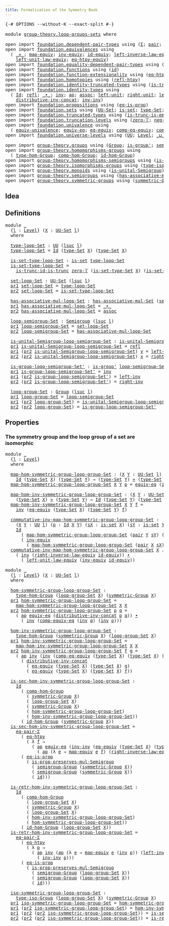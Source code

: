 ```yaml
---
title: Formalisation of the Symmetry Book
---
```


<pre class="Agda"><a id="60" class="Symbol">{-#</a> <a id="64" class="Keyword">OPTIONS</a> <a id="72" class="Pragma">--without-K</a> <a id="84" class="Pragma">--exact-split</a> <a id="98" class="Symbol">#-}</a>

<a id="103" class="Keyword">module</a> <a id="110" href="group-theory.loop-groups-sets.html" class="Module">group-theory.loop-groups-sets</a> <a id="140" class="Keyword">where</a>

<a id="147" class="Keyword">open</a> <a id="152" class="Keyword">import</a> <a id="159" href="foundation.dependent-pair-types.html" class="Module">foundation.dependent-pair-types</a> <a id="191" class="Keyword">using</a> <a id="197" class="Symbol">(</a><a id="198" href="foundation-core.dependent-pair-types.html#515" class="Record">Σ</a><a id="199" class="Symbol">;</a> <a id="201" href="foundation-core.dependent-pair-types.html#588" class="InductiveConstructor">pair</a><a id="205" class="Symbol">;</a> <a id="207" href="foundation-core.dependent-pair-types.html#605" class="Field">pr1</a><a id="210" class="Symbol">;</a> <a id="212" href="foundation-core.dependent-pair-types.html#617" class="Field">pr2</a><a id="215" class="Symbol">)</a>
<a id="217" class="Keyword">open</a> <a id="222" class="Keyword">import</a> <a id="229" href="foundation.equivalences.html" class="Module">foundation.equivalences</a> <a id="253" class="Keyword">using</a>
  <a id="261" class="Symbol">(</a> <a id="263" href="foundation-core.equivalences.html#1621" class="Function Operator">_≃_</a><a id="266" class="Symbol">;</a> <a id="268" href="foundation-core.equivalences.html#1821" class="Function">map-equiv</a><a id="277" class="Symbol">;</a> <a id="279" href="foundation-core.equivalences.html#5721" class="Function">inv-equiv</a><a id="288" class="Symbol">;</a> <a id="290" href="foundation-core.equivalences.html#2494" class="Function">id-equiv</a><a id="298" class="Symbol">;</a> <a id="300" href="foundation.equivalences.html#15246" class="Function">left-inverse-law-equiv</a><a id="322" class="Symbol">;</a> <a id="324" href="foundation.equivalences.html#15419" class="Function">right-inverse-law-equiv</a><a id="347" class="Symbol">;</a>
    <a id="353" href="foundation.equivalences.html#15020" class="Function">left-unit-law-equiv</a><a id="372" class="Symbol">;</a> <a id="374" href="foundation.equivalences.html#13465" class="Function">eq-htpy-equiv</a><a id="387" class="Symbol">)</a>
<a id="389" class="Keyword">open</a> <a id="394" class="Keyword">import</a> <a id="401" href="foundation.equality-dependent-pair-types.html" class="Module">foundation.equality-dependent-pair-types</a> <a id="442" class="Keyword">using</a> <a id="448" class="Symbol">(</a><a id="449" href="foundation.equality-dependent-pair-types.html#1372" class="Function">eq-pair-Σ</a><a id="458" class="Symbol">)</a>
<a id="460" class="Keyword">open</a> <a id="465" class="Keyword">import</a> <a id="472" href="foundation.functions.html" class="Module">foundation.functions</a> <a id="493" class="Keyword">using</a> <a id="499" class="Symbol">(</a><a id="500" href="foundation-core.functions.html#322" class="Function">id</a><a id="502" class="Symbol">)</a>
<a id="504" class="Keyword">open</a> <a id="509" class="Keyword">import</a> <a id="516" href="foundation.function-extensionality.html" class="Module">foundation.function-extensionality</a> <a id="551" class="Keyword">using</a> <a id="557" class="Symbol">(</a><a id="558" href="foundation-core.function-extensionality.html#1463" class="Function">eq-htpy</a><a id="565" class="Symbol">)</a>
<a id="567" class="Keyword">open</a> <a id="572" class="Keyword">import</a> <a id="579" href="foundation.homotopies.html" class="Module">foundation.homotopies</a> <a id="601" class="Keyword">using</a> <a id="607" class="Symbol">(</a><a id="608" href="foundation-core.homotopies.html#741" class="Function">refl-htpy</a><a id="617" class="Symbol">)</a>
<a id="619" class="Keyword">open</a> <a id="624" class="Keyword">import</a> <a id="631" href="foundation.identity-truncated-types.html" class="Module">foundation.identity-truncated-types</a> <a id="667" class="Keyword">using</a> <a id="673" class="Symbol">(</a><a id="674" href="foundation.identity-truncated-types.html#643" class="Function">is-trunc-id-is-trunc</a><a id="694" class="Symbol">)</a>
<a id="696" class="Keyword">open</a> <a id="701" class="Keyword">import</a> <a id="708" href="foundation.identity-types.html" class="Module">foundation.identity-types</a> <a id="734" class="Keyword">using</a>
  <a id="742" class="Symbol">(</a> <a id="744" href="foundation-core.identity-types.html#1767" class="Datatype">Id</a><a id="746" class="Symbol">;</a> <a id="748" href="foundation-core.identity-types.html#1820" class="InductiveConstructor">refl</a><a id="752" class="Symbol">;</a> <a id="754" href="foundation-core.identity-types.html#2425" class="Function Operator">_∙_</a><a id="757" class="Symbol">;</a> <a id="759" href="foundation-core.identity-types.html#2729" class="Function">inv</a><a id="762" class="Symbol">;</a> <a id="764" href="foundation-core.identity-types.html#4003" class="Function">ap</a><a id="766" class="Symbol">;</a> <a id="768" href="foundation-core.identity-types.html#2874" class="Function">assoc</a><a id="773" class="Symbol">;</a> <a id="775" href="foundation-core.identity-types.html#2999" class="Function">left-unit</a><a id="784" class="Symbol">;</a> <a id="786" href="foundation-core.identity-types.html#3074" class="Function">right-unit</a><a id="796" class="Symbol">;</a> <a id="798" href="foundation-core.identity-types.html#3162" class="Function">left-inv</a><a id="806" class="Symbol">;</a> <a id="808" href="foundation-core.identity-types.html#3246" class="Function">right-inv</a><a id="817" class="Symbol">;</a>
    <a id="823" href="foundation-core.identity-types.html#3409" class="Function">distributive-inv-concat</a><a id="846" class="Symbol">;</a> <a id="848" href="foundation-core.identity-types.html#3332" class="Function">inv-inv</a><a id="855" class="Symbol">)</a>
<a id="857" class="Keyword">open</a> <a id="862" class="Keyword">import</a> <a id="869" href="foundation.propositions.html" class="Module">foundation.propositions</a> <a id="893" class="Keyword">using</a> <a id="899" class="Symbol">(</a><a id="900" href="foundation-core.propositions.html#2719" class="Function">eq-is-prop</a><a id="910" class="Symbol">)</a>
<a id="912" class="Keyword">open</a> <a id="917" class="Keyword">import</a> <a id="924" href="foundation.sets.html" class="Module">foundation.sets</a> <a id="940" class="Keyword">using</a> <a id="946" class="Symbol">(</a><a id="947" href="foundation-core.sets.html#1190" class="Function">UU-Set</a><a id="953" class="Symbol">;</a> <a id="955" href="foundation-core.sets.html#1113" class="Function">is-set</a><a id="961" class="Symbol">;</a> <a id="963" href="foundation-core.sets.html#1304" class="Function">type-Set</a><a id="971" class="Symbol">;</a> <a id="973" href="foundation-core.sets.html#1355" class="Function">is-set-type-Set</a><a id="988" class="Symbol">)</a>
<a id="990" class="Keyword">open</a> <a id="995" class="Keyword">import</a> <a id="1002" href="foundation.truncated-types.html" class="Module">foundation.truncated-types</a> <a id="1029" class="Keyword">using</a> <a id="1035" class="Symbol">(</a><a id="1036" href="foundation-core.truncated-types.html#5217" class="Function">is-trunc-is-emb</a><a id="1051" class="Symbol">)</a>
<a id="1053" class="Keyword">open</a> <a id="1058" class="Keyword">import</a> <a id="1065" href="foundation.truncation-levels.html" class="Module">foundation.truncation-levels</a> <a id="1094" class="Keyword">using</a> <a id="1100" class="Symbol">(</a><a id="1101" href="foundation-core.truncation-levels.html#492" class="Function">zero-𝕋</a><a id="1107" class="Symbol">;</a> <a id="1109" href="foundation-core.truncation-levels.html#448" class="Function">neg-one-𝕋</a><a id="1118" class="Symbol">)</a>
<a id="1120" class="Keyword">open</a> <a id="1125" class="Keyword">import</a> <a id="1132" href="foundation.univalence.html" class="Module">foundation.univalence</a> <a id="1154" class="Keyword">using</a>
  <a id="1162" class="Symbol">(</a> <a id="1164" href="foundation.univalence.html#1385" class="Function">equiv-univalence</a><a id="1180" class="Symbol">;</a> <a id="1182" href="foundation-core.univalence.html#846" class="Function">equiv-eq</a><a id="1190" class="Symbol">;</a> <a id="1192" href="foundation.univalence.html#1280" class="Function">eq-equiv</a><a id="1200" class="Symbol">;</a> <a id="1202" href="foundation.univalence.html#3437" class="Function">comp-eq-equiv</a><a id="1215" class="Symbol">;</a> <a id="1217" href="foundation.univalence.html#3259" class="Function">comp-equiv-eq</a><a id="1230" class="Symbol">)</a>
<a id="1232" class="Keyword">open</a> <a id="1237" class="Keyword">import</a> <a id="1244" href="foundation.universe-levels.html" class="Module">foundation.universe-levels</a> <a id="1271" class="Keyword">using</a> <a id="1277" class="Symbol">(</a><a id="1278" href="foundation-core.universe-levels.html#235" class="Primitive">UU</a><a id="1280" class="Symbol">;</a> <a id="1282" href="Agda.Primitive.html#597" class="Postulate">Level</a><a id="1287" class="Symbol">;</a> <a id="1289" href="Agda.Primitive.html#810" class="Primitive Operator">_⊔_</a><a id="1292" class="Symbol">;</a> <a id="1294" href="Agda.Primitive.html#780" class="Primitive">lsuc</a><a id="1298" class="Symbol">)</a>

<a id="1301" class="Keyword">open</a> <a id="1306" class="Keyword">import</a> <a id="1313" href="group-theory.groups.html" class="Module">group-theory.groups</a> <a id="1333" class="Keyword">using</a> <a id="1339" class="Symbol">(</a><a id="1340" href="group-theory.groups.html#2468" class="Function">Group</a><a id="1345" class="Symbol">;</a> <a id="1347" href="group-theory.groups.html#1958" class="Function">is-group&#39;</a><a id="1356" class="Symbol">;</a> <a id="1358" href="group-theory.groups.html#2590" class="Function">semigroup-Group</a><a id="1373" class="Symbol">)</a>
<a id="1375" class="Keyword">open</a> <a id="1380" class="Keyword">import</a> <a id="1387" href="group-theory.homomorphisms-groups.html" class="Module">group-theory.homomorphisms-groups</a> <a id="1421" class="Keyword">using</a>
  <a id="1429" class="Symbol">(</a> <a id="1431" href="group-theory.homomorphisms-groups.html#1617" class="Function">type-hom-Group</a><a id="1445" class="Symbol">;</a> <a id="1447" href="group-theory.homomorphisms-groups.html#2243" class="Function">comp-hom-Group</a><a id="1461" class="Symbol">;</a> <a id="1463" href="group-theory.homomorphisms-groups.html#2074" class="Function">id-hom-Group</a><a id="1475" class="Symbol">)</a>
<a id="1477" class="Keyword">open</a> <a id="1482" class="Keyword">import</a> <a id="1489" href="group-theory.homomorphisms-semigroups.html" class="Module">group-theory.homomorphisms-semigroups</a> <a id="1527" class="Keyword">using</a> <a id="1533" class="Symbol">(</a><a id="1534" href="group-theory.homomorphisms-semigroups.html#2098" class="Function">is-prop-preserves-mul-Semigroup</a><a id="1565" class="Symbol">)</a>
<a id="1567" class="Keyword">open</a> <a id="1572" class="Keyword">import</a> <a id="1579" href="group-theory.isomorphisms-groups.html" class="Module">group-theory.isomorphisms-groups</a> <a id="1612" class="Keyword">using</a> <a id="1618" class="Symbol">(</a><a id="1619" href="group-theory.isomorphisms-groups.html#1701" class="Function">type-iso-Group</a><a id="1633" class="Symbol">)</a>
<a id="1635" class="Keyword">open</a> <a id="1640" class="Keyword">import</a> <a id="1647" href="group-theory.monoids.html" class="Module">group-theory.monoids</a> <a id="1668" class="Keyword">using</a> <a id="1674" class="Symbol">(</a><a id="1675" href="group-theory.monoids.html#897" class="Function">is-unital-Semigroup</a><a id="1694" class="Symbol">)</a>
<a id="1696" class="Keyword">open</a> <a id="1701" class="Keyword">import</a> <a id="1708" href="group-theory.semigroups.html" class="Module">group-theory.semigroups</a> <a id="1732" class="Keyword">using</a> <a id="1738" class="Symbol">(</a><a id="1739" href="group-theory.semigroups.html#611" class="Function">has-associative-mul-Set</a><a id="1762" class="Symbol">;</a> <a id="1764" href="group-theory.semigroups.html#737" class="Function">Semigroup</a><a id="1773" class="Symbol">)</a>
<a id="1775" class="Keyword">open</a> <a id="1780" class="Keyword">import</a> <a id="1787" href="group-theory.symmetric-groups.html" class="Module">group-theory.symmetric-groups</a> <a id="1817" class="Keyword">using</a> <a id="1823" class="Symbol">(</a><a id="1824" href="group-theory.symmetric-groups.html#3597" class="Function">symmetric-Group</a><a id="1839" class="Symbol">)</a>
</pre>
## Idea

## Definitions
<pre class="Agda"><a id="1878" class="Keyword">module</a> <a id="1885" href="group-theory.loop-groups-sets.html#1885" class="Module">_</a>
  <a id="1889" class="Symbol">{</a><a id="1890" href="group-theory.loop-groups-sets.html#1890" class="Bound">l</a> <a id="1892" class="Symbol">:</a> <a id="1894" href="Agda.Primitive.html#597" class="Postulate">Level</a><a id="1899" class="Symbol">}</a> <a id="1901" class="Symbol">(</a><a id="1902" href="group-theory.loop-groups-sets.html#1902" class="Bound">X</a> <a id="1904" class="Symbol">:</a> <a id="1906" href="foundation-core.sets.html#1190" class="Function">UU-Set</a> <a id="1913" href="group-theory.loop-groups-sets.html#1890" class="Bound">l</a><a id="1914" class="Symbol">)</a>
  <a id="1918" class="Keyword">where</a>

  <a id="1927" href="group-theory.loop-groups-sets.html#1927" class="Function">type-loop-Set</a> <a id="1941" class="Symbol">:</a> <a id="1943" href="foundation-core.universe-levels.html#235" class="Primitive">UU</a> <a id="1946" class="Symbol">(</a><a id="1947" href="Agda.Primitive.html#780" class="Primitive">lsuc</a> <a id="1952" href="group-theory.loop-groups-sets.html#1890" class="Bound">l</a><a id="1953" class="Symbol">)</a>
  <a id="1957" href="group-theory.loop-groups-sets.html#1927" class="Function">type-loop-Set</a> <a id="1971" class="Symbol">=</a> <a id="1973" href="foundation-core.identity-types.html#1767" class="Datatype">Id</a> <a id="1976" class="Symbol">(</a><a id="1977" href="foundation-core.sets.html#1304" class="Function">type-Set</a> <a id="1986" href="group-theory.loop-groups-sets.html#1902" class="Bound">X</a><a id="1987" class="Symbol">)</a> <a id="1989" class="Symbol">(</a><a id="1990" href="foundation-core.sets.html#1304" class="Function">type-Set</a> <a id="1999" href="group-theory.loop-groups-sets.html#1902" class="Bound">X</a><a id="2000" class="Symbol">)</a>

  <a id="2005" href="group-theory.loop-groups-sets.html#2005" class="Function">is-set-type-loop-Set</a> <a id="2026" class="Symbol">:</a> <a id="2028" href="foundation-core.sets.html#1113" class="Function">is-set</a> <a id="2035" href="group-theory.loop-groups-sets.html#1927" class="Function">type-loop-Set</a>
  <a id="2051" href="group-theory.loop-groups-sets.html#2005" class="Function">is-set-type-loop-Set</a> <a id="2072" class="Symbol">=</a>
    <a id="2078" href="foundation.identity-truncated-types.html#643" class="Function">is-trunc-id-is-trunc</a> <a id="2099" href="foundation-core.truncation-levels.html#492" class="Function">zero-𝕋</a> <a id="2106" class="Symbol">(</a><a id="2107" href="foundation-core.sets.html#1355" class="Function">is-set-type-Set</a> <a id="2123" href="group-theory.loop-groups-sets.html#1902" class="Bound">X</a><a id="2124" class="Symbol">)</a> <a id="2126" class="Symbol">(</a><a id="2127" href="foundation-core.sets.html#1355" class="Function">is-set-type-Set</a> <a id="2143" href="group-theory.loop-groups-sets.html#1902" class="Bound">X</a><a id="2144" class="Symbol">)</a>

  <a id="2149" href="group-theory.loop-groups-sets.html#2149" class="Function">set-loop-Set</a> <a id="2162" class="Symbol">:</a> <a id="2164" href="foundation-core.sets.html#1190" class="Function">UU-Set</a> <a id="2171" class="Symbol">(</a><a id="2172" href="Agda.Primitive.html#780" class="Primitive">lsuc</a> <a id="2177" href="group-theory.loop-groups-sets.html#1890" class="Bound">l</a><a id="2178" class="Symbol">)</a>
  <a id="2182" href="foundation-core.dependent-pair-types.html#605" class="Field">pr1</a> <a id="2186" href="group-theory.loop-groups-sets.html#2149" class="Function">set-loop-Set</a> <a id="2199" class="Symbol">=</a> <a id="2201" href="group-theory.loop-groups-sets.html#1927" class="Function">type-loop-Set</a>
  <a id="2217" href="foundation-core.dependent-pair-types.html#617" class="Field">pr2</a> <a id="2221" href="group-theory.loop-groups-sets.html#2149" class="Function">set-loop-Set</a> <a id="2234" class="Symbol">=</a> <a id="2236" href="group-theory.loop-groups-sets.html#2005" class="Function">is-set-type-loop-Set</a>

  <a id="2260" href="group-theory.loop-groups-sets.html#2260" class="Function">has-associative-mul-loop-Set</a> <a id="2289" class="Symbol">:</a> <a id="2291" href="group-theory.semigroups.html#611" class="Function">has-associative-mul-Set</a> <a id="2315" class="Symbol">(</a><a id="2316" href="group-theory.loop-groups-sets.html#2149" class="Function">set-loop-Set</a><a id="2328" class="Symbol">)</a>
  <a id="2332" href="foundation-core.dependent-pair-types.html#605" class="Field">pr1</a> <a id="2336" href="group-theory.loop-groups-sets.html#2260" class="Function">has-associative-mul-loop-Set</a> <a id="2365" class="Symbol">=</a> <a id="2367" href="foundation-core.identity-types.html#2425" class="Function Operator">_∙_</a>
  <a id="2373" href="foundation-core.dependent-pair-types.html#617" class="Field">pr2</a> <a id="2377" href="group-theory.loop-groups-sets.html#2260" class="Function">has-associative-mul-loop-Set</a> <a id="2406" class="Symbol">=</a> <a id="2408" href="foundation-core.identity-types.html#2874" class="Function">assoc</a>

  <a id="2417" href="group-theory.loop-groups-sets.html#2417" class="Function">loop-semigroup-Set</a> <a id="2436" class="Symbol">:</a> <a id="2438" href="group-theory.semigroups.html#737" class="Function">Semigroup</a> <a id="2448" class="Symbol">(</a><a id="2449" href="Agda.Primitive.html#780" class="Primitive">lsuc</a> <a id="2454" href="group-theory.loop-groups-sets.html#1890" class="Bound">l</a><a id="2455" class="Symbol">)</a>
  <a id="2459" href="foundation-core.dependent-pair-types.html#605" class="Field">pr1</a> <a id="2463" href="group-theory.loop-groups-sets.html#2417" class="Function">loop-semigroup-Set</a> <a id="2482" class="Symbol">=</a> <a id="2484" href="group-theory.loop-groups-sets.html#2149" class="Function">set-loop-Set</a>
  <a id="2499" href="foundation-core.dependent-pair-types.html#617" class="Field">pr2</a> <a id="2503" href="group-theory.loop-groups-sets.html#2417" class="Function">loop-semigroup-Set</a> <a id="2522" class="Symbol">=</a> <a id="2524" href="group-theory.loop-groups-sets.html#2260" class="Function">has-associative-mul-loop-Set</a>

  <a id="2556" href="group-theory.loop-groups-sets.html#2556" class="Function">is-unital-Semigroup-loop-semigroup-Set</a> <a id="2595" class="Symbol">:</a> <a id="2597" href="group-theory.monoids.html#897" class="Function">is-unital-Semigroup</a> <a id="2617" href="group-theory.loop-groups-sets.html#2417" class="Function">loop-semigroup-Set</a>
  <a id="2638" href="foundation-core.dependent-pair-types.html#605" class="Field">pr1</a> <a id="2642" href="group-theory.loop-groups-sets.html#2556" class="Function">is-unital-Semigroup-loop-semigroup-Set</a> <a id="2681" class="Symbol">=</a> <a id="2683" href="foundation-core.identity-types.html#1820" class="InductiveConstructor">refl</a>
  <a id="2690" href="foundation-core.dependent-pair-types.html#605" class="Field">pr1</a> <a id="2694" class="Symbol">(</a><a id="2695" href="foundation-core.dependent-pair-types.html#617" class="Field">pr2</a> <a id="2699" href="group-theory.loop-groups-sets.html#2556" class="Function">is-unital-Semigroup-loop-semigroup-Set</a><a id="2737" class="Symbol">)</a> <a id="2739" href="group-theory.loop-groups-sets.html#2739" class="Bound">y</a> <a id="2741" class="Symbol">=</a> <a id="2743" href="foundation-core.identity-types.html#2999" class="Function">left-unit</a>
  <a id="2755" href="foundation-core.dependent-pair-types.html#617" class="Field">pr2</a> <a id="2759" class="Symbol">(</a><a id="2760" href="foundation-core.dependent-pair-types.html#617" class="Field">pr2</a> <a id="2764" href="group-theory.loop-groups-sets.html#2556" class="Function">is-unital-Semigroup-loop-semigroup-Set</a><a id="2802" class="Symbol">)</a> <a id="2804" href="group-theory.loop-groups-sets.html#2804" class="Bound">x</a> <a id="2806" class="Symbol">=</a> <a id="2808" href="foundation-core.identity-types.html#3074" class="Function">right-unit</a>

  <a id="2822" href="group-theory.loop-groups-sets.html#2822" class="Function">is-group-loop-semigroup-Set&#39;</a> <a id="2851" class="Symbol">:</a> <a id="2853" href="group-theory.groups.html#1958" class="Function">is-group&#39;</a> <a id="2863" href="group-theory.loop-groups-sets.html#2417" class="Function">loop-semigroup-Set</a> <a id="2882" href="group-theory.loop-groups-sets.html#2556" class="Function">is-unital-Semigroup-loop-semigroup-Set</a>
  <a id="2923" href="foundation-core.dependent-pair-types.html#605" class="Field">pr1</a> <a id="2927" href="group-theory.loop-groups-sets.html#2822" class="Function">is-group-loop-semigroup-Set&#39;</a> <a id="2956" class="Symbol">=</a> <a id="2958" href="foundation-core.identity-types.html#2729" class="Function">inv</a>
  <a id="2964" href="foundation-core.dependent-pair-types.html#605" class="Field">pr1</a> <a id="2968" class="Symbol">(</a><a id="2969" href="foundation-core.dependent-pair-types.html#617" class="Field">pr2</a> <a id="2973" href="group-theory.loop-groups-sets.html#2822" class="Function">is-group-loop-semigroup-Set&#39;</a><a id="3001" class="Symbol">)</a> <a id="3003" class="Symbol">=</a> <a id="3005" href="foundation-core.identity-types.html#3162" class="Function">left-inv</a>
  <a id="3016" href="foundation-core.dependent-pair-types.html#617" class="Field">pr2</a> <a id="3020" class="Symbol">(</a><a id="3021" href="foundation-core.dependent-pair-types.html#617" class="Field">pr2</a> <a id="3025" href="group-theory.loop-groups-sets.html#2822" class="Function">is-group-loop-semigroup-Set&#39;</a><a id="3053" class="Symbol">)</a> <a id="3055" class="Symbol">=</a> <a id="3057" href="foundation-core.identity-types.html#3246" class="Function">right-inv</a>

  <a id="3070" href="group-theory.loop-groups-sets.html#3070" class="Function">loop-group-Set</a> <a id="3085" class="Symbol">:</a> <a id="3087" href="group-theory.groups.html#2468" class="Function">Group</a> <a id="3093" class="Symbol">(</a><a id="3094" href="Agda.Primitive.html#780" class="Primitive">lsuc</a> <a id="3099" href="group-theory.loop-groups-sets.html#1890" class="Bound">l</a><a id="3100" class="Symbol">)</a>
  <a id="3104" href="foundation-core.dependent-pair-types.html#605" class="Field">pr1</a> <a id="3108" href="group-theory.loop-groups-sets.html#3070" class="Function">loop-group-Set</a> <a id="3123" class="Symbol">=</a> <a id="3125" href="group-theory.loop-groups-sets.html#2417" class="Function">loop-semigroup-Set</a>
  <a id="3146" href="foundation-core.dependent-pair-types.html#605" class="Field">pr1</a> <a id="3150" class="Symbol">(</a><a id="3151" href="foundation-core.dependent-pair-types.html#617" class="Field">pr2</a> <a id="3155" href="group-theory.loop-groups-sets.html#3070" class="Function">loop-group-Set</a><a id="3169" class="Symbol">)</a> <a id="3171" class="Symbol">=</a> <a id="3173" href="group-theory.loop-groups-sets.html#2556" class="Function">is-unital-Semigroup-loop-semigroup-Set</a>
  <a id="3214" href="foundation-core.dependent-pair-types.html#617" class="Field">pr2</a> <a id="3218" class="Symbol">(</a><a id="3219" href="foundation-core.dependent-pair-types.html#617" class="Field">pr2</a> <a id="3223" href="group-theory.loop-groups-sets.html#3070" class="Function">loop-group-Set</a><a id="3237" class="Symbol">)</a> <a id="3239" class="Symbol">=</a> <a id="3241" href="group-theory.loop-groups-sets.html#2822" class="Function">is-group-loop-semigroup-Set&#39;</a>
</pre>
## Properties

### The symmetry group and the loop group of a set are isomorphic

<pre class="Agda"><a id="3365" class="Keyword">module</a> <a id="3372" href="group-theory.loop-groups-sets.html#3372" class="Module">_</a>
  <a id="3376" class="Symbol">{</a><a id="3377" href="group-theory.loop-groups-sets.html#3377" class="Bound">l</a> <a id="3379" class="Symbol">:</a> <a id="3381" href="Agda.Primitive.html#597" class="Postulate">Level</a><a id="3386" class="Symbol">}</a>
  <a id="3390" class="Keyword">where</a>

  <a id="3399" href="group-theory.loop-groups-sets.html#3399" class="Function">map-hom-symmetric-group-loop-group-Set</a> <a id="3438" class="Symbol">:</a> <a id="3440" class="Symbol">(</a><a id="3441" href="group-theory.loop-groups-sets.html#3441" class="Bound">X</a> <a id="3443" href="group-theory.loop-groups-sets.html#3443" class="Bound">Y</a> <a id="3445" class="Symbol">:</a> <a id="3447" href="foundation-core.sets.html#1190" class="Function">UU-Set</a> <a id="3454" href="group-theory.loop-groups-sets.html#3377" class="Bound">l</a><a id="3455" class="Symbol">)</a> <a id="3457" class="Symbol">→</a>
    <a id="3463" href="foundation-core.identity-types.html#1767" class="Datatype">Id</a> <a id="3466" class="Symbol">(</a><a id="3467" href="foundation-core.sets.html#1304" class="Function">type-Set</a> <a id="3476" href="group-theory.loop-groups-sets.html#3441" class="Bound">X</a><a id="3477" class="Symbol">)</a> <a id="3479" class="Symbol">(</a><a id="3480" href="foundation-core.sets.html#1304" class="Function">type-Set</a> <a id="3489" href="group-theory.loop-groups-sets.html#3443" class="Bound">Y</a><a id="3490" class="Symbol">)</a> <a id="3492" class="Symbol">→</a> <a id="3494" class="Symbol">(</a><a id="3495" href="foundation-core.sets.html#1304" class="Function">type-Set</a> <a id="3504" href="group-theory.loop-groups-sets.html#3443" class="Bound">Y</a><a id="3505" class="Symbol">)</a> <a id="3507" href="foundation-core.equivalences.html#1621" class="Function Operator">≃</a> <a id="3509" class="Symbol">(</a><a id="3510" href="foundation-core.sets.html#1304" class="Function">type-Set</a> <a id="3519" href="group-theory.loop-groups-sets.html#3441" class="Bound">X</a><a id="3520" class="Symbol">)</a>
  <a id="3524" href="group-theory.loop-groups-sets.html#3399" class="Function">map-hom-symmetric-group-loop-group-Set</a> <a id="3563" href="group-theory.loop-groups-sets.html#3563" class="Bound">X</a> <a id="3565" href="group-theory.loop-groups-sets.html#3565" class="Bound">Y</a> <a id="3567" href="group-theory.loop-groups-sets.html#3567" class="Bound">p</a> <a id="3569" class="Symbol">=</a> <a id="3571" href="foundation-core.univalence.html#846" class="Function">equiv-eq</a> <a id="3580" class="Symbol">(</a><a id="3581" href="foundation-core.identity-types.html#2729" class="Function">inv</a> <a id="3585" href="group-theory.loop-groups-sets.html#3567" class="Bound">p</a><a id="3586" class="Symbol">)</a>

  <a id="3591" href="group-theory.loop-groups-sets.html#3591" class="Function">map-hom-inv-symmetric-group-loop-group-Set</a> <a id="3634" class="Symbol">:</a> <a id="3636" class="Symbol">(</a><a id="3637" href="group-theory.loop-groups-sets.html#3637" class="Bound">X</a> <a id="3639" href="group-theory.loop-groups-sets.html#3639" class="Bound">Y</a> <a id="3641" class="Symbol">:</a> <a id="3643" href="foundation-core.sets.html#1190" class="Function">UU-Set</a> <a id="3650" href="group-theory.loop-groups-sets.html#3377" class="Bound">l</a><a id="3651" class="Symbol">)</a> <a id="3653" class="Symbol">→</a>
    <a id="3659" class="Symbol">(</a><a id="3660" href="foundation-core.sets.html#1304" class="Function">type-Set</a> <a id="3669" href="group-theory.loop-groups-sets.html#3637" class="Bound">X</a><a id="3670" class="Symbol">)</a> <a id="3672" href="foundation-core.equivalences.html#1621" class="Function Operator">≃</a> <a id="3674" class="Symbol">(</a><a id="3675" href="foundation-core.sets.html#1304" class="Function">type-Set</a> <a id="3684" href="group-theory.loop-groups-sets.html#3639" class="Bound">Y</a><a id="3685" class="Symbol">)</a> <a id="3687" class="Symbol">→</a> <a id="3689" href="foundation-core.identity-types.html#1767" class="Datatype">Id</a> <a id="3692" class="Symbol">(</a><a id="3693" href="foundation-core.sets.html#1304" class="Function">type-Set</a> <a id="3702" href="group-theory.loop-groups-sets.html#3639" class="Bound">Y</a><a id="3703" class="Symbol">)</a> <a id="3705" class="Symbol">(</a><a id="3706" href="foundation-core.sets.html#1304" class="Function">type-Set</a> <a id="3715" href="group-theory.loop-groups-sets.html#3637" class="Bound">X</a><a id="3716" class="Symbol">)</a>
  <a id="3720" href="group-theory.loop-groups-sets.html#3591" class="Function">map-hom-inv-symmetric-group-loop-group-Set</a> <a id="3763" href="group-theory.loop-groups-sets.html#3763" class="Bound">X</a> <a id="3765" href="group-theory.loop-groups-sets.html#3765" class="Bound">Y</a> <a id="3767" href="group-theory.loop-groups-sets.html#3767" class="Bound">f</a> <a id="3769" class="Symbol">=</a>
    <a id="3775" href="foundation-core.identity-types.html#2729" class="Function">inv</a> <a id="3779" class="Symbol">(</a><a id="3780" href="foundation.univalence.html#1280" class="Function">eq-equiv</a> <a id="3789" class="Symbol">(</a><a id="3790" href="foundation-core.sets.html#1304" class="Function">type-Set</a> <a id="3799" href="group-theory.loop-groups-sets.html#3763" class="Bound">X</a><a id="3800" class="Symbol">)</a> <a id="3802" class="Symbol">(</a><a id="3803" href="foundation-core.sets.html#1304" class="Function">type-Set</a> <a id="3812" href="group-theory.loop-groups-sets.html#3765" class="Bound">Y</a><a id="3813" class="Symbol">)</a> <a id="3815" href="group-theory.loop-groups-sets.html#3767" class="Bound">f</a><a id="3816" class="Symbol">)</a>

  <a id="3821" href="group-theory.loop-groups-sets.html#3821" class="Function">commutative-inv-map-hom-symmetric-group-loop-group-Set</a> <a id="3876" class="Symbol">:</a>
    <a id="3882" class="Symbol">(</a><a id="3883" href="group-theory.loop-groups-sets.html#3883" class="Bound">X</a> <a id="3885" href="group-theory.loop-groups-sets.html#3885" class="Bound">Y</a> <a id="3887" class="Symbol">:</a> <a id="3889" href="foundation-core.universe-levels.html#235" class="Primitive">UU</a> <a id="3892" href="group-theory.loop-groups-sets.html#3377" class="Bound">l</a><a id="3893" class="Symbol">)</a> <a id="3895" class="Symbol">(</a><a id="3896" href="group-theory.loop-groups-sets.html#3896" class="Bound">p</a> <a id="3898" class="Symbol">:</a> <a id="3900" href="foundation-core.identity-types.html#1767" class="Datatype">Id</a> <a id="3903" href="group-theory.loop-groups-sets.html#3883" class="Bound">X</a> <a id="3905" href="group-theory.loop-groups-sets.html#3885" class="Bound">Y</a><a id="3906" class="Symbol">)</a> <a id="3908" class="Symbol">(</a><a id="3909" href="group-theory.loop-groups-sets.html#3909" class="Bound">sX</a> <a id="3912" class="Symbol">:</a> <a id="3914" href="foundation-core.sets.html#1113" class="Function">is-set</a> <a id="3921" href="group-theory.loop-groups-sets.html#3883" class="Bound">X</a><a id="3922" class="Symbol">)</a> <a id="3924" class="Symbol">(</a><a id="3925" href="group-theory.loop-groups-sets.html#3925" class="Bound">sY</a> <a id="3928" class="Symbol">:</a> <a id="3930" href="foundation-core.sets.html#1113" class="Function">is-set</a> <a id="3937" href="group-theory.loop-groups-sets.html#3885" class="Bound">Y</a><a id="3938" class="Symbol">)</a> <a id="3940" class="Symbol">→</a>
    <a id="3946" href="foundation-core.identity-types.html#1767" class="Datatype">Id</a>
      <a id="3955" class="Symbol">(</a> <a id="3957" href="group-theory.loop-groups-sets.html#3399" class="Function">map-hom-symmetric-group-loop-group-Set</a> <a id="3996" class="Symbol">(</a><a id="3997" href="foundation-core.dependent-pair-types.html#588" class="InductiveConstructor">pair</a> <a id="4002" href="group-theory.loop-groups-sets.html#3885" class="Bound">Y</a> <a id="4004" href="group-theory.loop-groups-sets.html#3925" class="Bound">sY</a><a id="4006" class="Symbol">)</a> <a id="4008" class="Symbol">(</a><a id="4009" href="foundation-core.dependent-pair-types.html#588" class="InductiveConstructor">pair</a> <a id="4014" href="group-theory.loop-groups-sets.html#3883" class="Bound">X</a> <a id="4016" href="group-theory.loop-groups-sets.html#3909" class="Bound">sX</a><a id="4018" class="Symbol">)</a> <a id="4020" class="Symbol">(</a><a id="4021" href="foundation-core.identity-types.html#2729" class="Function">inv</a> <a id="4025" href="group-theory.loop-groups-sets.html#3896" class="Bound">p</a><a id="4026" class="Symbol">))</a>
      <a id="4035" class="Symbol">(</a> <a id="4037" href="foundation-core.equivalences.html#5721" class="Function">inv-equiv</a>
        <a id="4055" class="Symbol">(</a> <a id="4057" href="group-theory.loop-groups-sets.html#3399" class="Function">map-hom-symmetric-group-loop-group-Set</a> <a id="4096" class="Symbol">(</a><a id="4097" href="foundation-core.dependent-pair-types.html#588" class="InductiveConstructor">pair</a> <a id="4102" href="group-theory.loop-groups-sets.html#3883" class="Bound">X</a> <a id="4104" href="group-theory.loop-groups-sets.html#3909" class="Bound">sX</a><a id="4106" class="Symbol">)</a> <a id="4108" class="Symbol">(</a><a id="4109" href="foundation-core.dependent-pair-types.html#588" class="InductiveConstructor">pair</a> <a id="4114" href="group-theory.loop-groups-sets.html#3885" class="Bound">Y</a> <a id="4116" href="group-theory.loop-groups-sets.html#3925" class="Bound">sY</a><a id="4118" class="Symbol">)</a> <a id="4120" href="group-theory.loop-groups-sets.html#3896" class="Bound">p</a><a id="4121" class="Symbol">))</a>
  <a id="4126" href="group-theory.loop-groups-sets.html#3821" class="Function">commutative-inv-map-hom-symmetric-group-loop-group-Set</a> <a id="4181" href="group-theory.loop-groups-sets.html#4181" class="Bound">X</a> <a id="4183" class="DottedPattern Symbol">.</a><a id="4184" href="group-theory.loop-groups-sets.html#4181" class="DottedPattern Bound">X</a> <a id="4186" href="foundation-core.identity-types.html#1820" class="InductiveConstructor">refl</a> <a id="4191" href="group-theory.loop-groups-sets.html#4191" class="Bound">sX</a> <a id="4194" href="group-theory.loop-groups-sets.html#4194" class="Bound">sY</a> <a id="4197" class="Symbol">=</a>
    <a id="4203" class="Symbol">(</a> <a id="4205" href="foundation-core.identity-types.html#2729" class="Function">inv</a> <a id="4209" class="Symbol">(</a><a id="4210" href="foundation.equivalences.html#15419" class="Function">right-inverse-law-equiv</a> <a id="4234" href="foundation-core.equivalences.html#2494" class="Function">id-equiv</a><a id="4242" class="Symbol">))</a> <a id="4245" href="foundation-core.identity-types.html#2425" class="Function Operator">∙</a>
      <a id="4253" class="Symbol">(</a> <a id="4255" href="foundation.equivalences.html#15020" class="Function">left-unit-law-equiv</a> <a id="4275" class="Symbol">(</a><a id="4276" href="foundation-core.equivalences.html#5721" class="Function">inv-equiv</a> <a id="4286" href="foundation-core.equivalences.html#2494" class="Function">id-equiv</a><a id="4294" class="Symbol">))</a>

<a id="4298" class="Keyword">module</a> <a id="4305" href="group-theory.loop-groups-sets.html#4305" class="Module">_</a>
  <a id="4309" class="Symbol">{</a><a id="4310" href="group-theory.loop-groups-sets.html#4310" class="Bound">l</a> <a id="4312" class="Symbol">:</a> <a id="4314" href="Agda.Primitive.html#597" class="Postulate">Level</a><a id="4319" class="Symbol">}</a> <a id="4321" class="Symbol">(</a><a id="4322" href="group-theory.loop-groups-sets.html#4322" class="Bound">X</a> <a id="4324" class="Symbol">:</a> <a id="4326" href="foundation-core.sets.html#1190" class="Function">UU-Set</a> <a id="4333" href="group-theory.loop-groups-sets.html#4310" class="Bound">l</a><a id="4334" class="Symbol">)</a>
  <a id="4338" class="Keyword">where</a>

  <a id="4347" href="group-theory.loop-groups-sets.html#4347" class="Function">hom-symmetric-group-loop-group-Set</a> <a id="4382" class="Symbol">:</a>
    <a id="4388" href="group-theory.homomorphisms-groups.html#1617" class="Function">type-hom-Group</a> <a id="4403" class="Symbol">(</a><a id="4404" href="group-theory.loop-groups-sets.html#3070" class="Function">loop-group-Set</a> <a id="4419" href="group-theory.loop-groups-sets.html#4322" class="Bound">X</a><a id="4420" class="Symbol">)</a> <a id="4422" class="Symbol">(</a><a id="4423" href="group-theory.symmetric-groups.html#3597" class="Function">symmetric-Group</a> <a id="4439" href="group-theory.loop-groups-sets.html#4322" class="Bound">X</a><a id="4440" class="Symbol">)</a>
  <a id="4444" href="foundation-core.dependent-pair-types.html#605" class="Field">pr1</a> <a id="4448" href="group-theory.loop-groups-sets.html#4347" class="Function">hom-symmetric-group-loop-group-Set</a> <a id="4483" class="Symbol">=</a>
    <a id="4489" href="group-theory.loop-groups-sets.html#3399" class="Function">map-hom-symmetric-group-loop-group-Set</a> <a id="4528" href="group-theory.loop-groups-sets.html#4322" class="Bound">X</a> <a id="4530" href="group-theory.loop-groups-sets.html#4322" class="Bound">X</a>
  <a id="4534" href="foundation-core.dependent-pair-types.html#617" class="Field">pr2</a> <a id="4538" href="group-theory.loop-groups-sets.html#4347" class="Function">hom-symmetric-group-loop-group-Set</a> <a id="4573" href="group-theory.loop-groups-sets.html#4573" class="Bound">p</a> <a id="4575" href="group-theory.loop-groups-sets.html#4575" class="Bound">q</a> <a id="4577" class="Symbol">=</a>
    <a id="4583" class="Symbol">(</a> <a id="4585" href="foundation-core.identity-types.html#4003" class="Function">ap</a> <a id="4588" href="foundation-core.univalence.html#846" class="Function">equiv-eq</a> <a id="4597" class="Symbol">(</a><a id="4598" href="foundation-core.identity-types.html#3409" class="Function">distributive-inv-concat</a> <a id="4622" href="group-theory.loop-groups-sets.html#4573" class="Bound">p</a> <a id="4624" href="group-theory.loop-groups-sets.html#4575" class="Bound">q</a><a id="4625" class="Symbol">))</a> <a id="4628" href="foundation-core.identity-types.html#2425" class="Function Operator">∙</a>
      <a id="4636" class="Symbol">(</a> <a id="4638" href="foundation-core.identity-types.html#2729" class="Function">inv</a> <a id="4642" class="Symbol">(</a><a id="4643" href="foundation.univalence.html#3259" class="Function">comp-equiv-eq</a> <a id="4657" class="Symbol">(</a><a id="4658" href="foundation-core.identity-types.html#2729" class="Function">inv</a> <a id="4662" href="group-theory.loop-groups-sets.html#4575" class="Bound">q</a><a id="4663" class="Symbol">)</a> <a id="4665" class="Symbol">(</a><a id="4666" href="foundation-core.identity-types.html#2729" class="Function">inv</a> <a id="4670" href="group-theory.loop-groups-sets.html#4573" class="Bound">p</a><a id="4671" class="Symbol">)))</a>

  <a id="4678" href="group-theory.loop-groups-sets.html#4678" class="Function">hom-inv-symmetric-group-loop-group-Set</a> <a id="4717" class="Symbol">:</a>
    <a id="4723" href="group-theory.homomorphisms-groups.html#1617" class="Function">type-hom-Group</a> <a id="4738" class="Symbol">(</a><a id="4739" href="group-theory.symmetric-groups.html#3597" class="Function">symmetric-Group</a> <a id="4755" href="group-theory.loop-groups-sets.html#4322" class="Bound">X</a><a id="4756" class="Symbol">)</a> <a id="4758" class="Symbol">(</a><a id="4759" href="group-theory.loop-groups-sets.html#3070" class="Function">loop-group-Set</a> <a id="4774" href="group-theory.loop-groups-sets.html#4322" class="Bound">X</a><a id="4775" class="Symbol">)</a>
  <a id="4779" href="foundation-core.dependent-pair-types.html#605" class="Field">pr1</a> <a id="4783" href="group-theory.loop-groups-sets.html#4678" class="Function">hom-inv-symmetric-group-loop-group-Set</a> <a id="4822" class="Symbol">=</a>
    <a id="4828" href="group-theory.loop-groups-sets.html#3591" class="Function">map-hom-inv-symmetric-group-loop-group-Set</a> <a id="4871" href="group-theory.loop-groups-sets.html#4322" class="Bound">X</a> <a id="4873" href="group-theory.loop-groups-sets.html#4322" class="Bound">X</a>
  <a id="4877" href="foundation-core.dependent-pair-types.html#617" class="Field">pr2</a> <a id="4881" href="group-theory.loop-groups-sets.html#4678" class="Function">hom-inv-symmetric-group-loop-group-Set</a> <a id="4920" href="group-theory.loop-groups-sets.html#4920" class="Bound">f</a> <a id="4922" href="group-theory.loop-groups-sets.html#4922" class="Bound">g</a> <a id="4924" class="Symbol">=</a>
    <a id="4930" class="Symbol">(</a> <a id="4932" href="foundation-core.identity-types.html#4003" class="Function">ap</a> <a id="4935" href="foundation-core.identity-types.html#2729" class="Function">inv</a> <a id="4939" class="Symbol">(</a><a id="4940" href="foundation-core.identity-types.html#2729" class="Function">inv</a> <a id="4944" class="Symbol">(</a><a id="4945" href="foundation.univalence.html#3437" class="Function">comp-eq-equiv</a> <a id="4959" class="Symbol">(</a><a id="4960" href="foundation-core.sets.html#1304" class="Function">type-Set</a> <a id="4969" href="group-theory.loop-groups-sets.html#4322" class="Bound">X</a><a id="4970" class="Symbol">)</a> <a id="4972" class="Symbol">(</a><a id="4973" href="foundation-core.sets.html#1304" class="Function">type-Set</a> <a id="4982" href="group-theory.loop-groups-sets.html#4322" class="Bound">X</a><a id="4983" class="Symbol">)</a> <a id="4985" class="Symbol">(</a><a id="4986" href="foundation-core.sets.html#1304" class="Function">type-Set</a> <a id="4995" href="group-theory.loop-groups-sets.html#4322" class="Bound">X</a><a id="4996" class="Symbol">)</a> <a id="4998" href="group-theory.loop-groups-sets.html#4922" class="Bound">g</a> <a id="5000" href="group-theory.loop-groups-sets.html#4920" class="Bound">f</a><a id="5001" class="Symbol">)))</a> <a id="5005" href="foundation-core.identity-types.html#2425" class="Function Operator">∙</a>
      <a id="5013" class="Symbol">(</a> <a id="5015" href="foundation-core.identity-types.html#3409" class="Function">distributive-inv-concat</a>
        <a id="5047" class="Symbol">(</a> <a id="5049" href="foundation.univalence.html#1280" class="Function">eq-equiv</a> <a id="5058" class="Symbol">(</a><a id="5059" href="foundation-core.sets.html#1304" class="Function">type-Set</a> <a id="5068" href="group-theory.loop-groups-sets.html#4322" class="Bound">X</a><a id="5069" class="Symbol">)</a> <a id="5071" class="Symbol">(</a><a id="5072" href="foundation-core.sets.html#1304" class="Function">type-Set</a> <a id="5081" href="group-theory.loop-groups-sets.html#4322" class="Bound">X</a><a id="5082" class="Symbol">)</a> <a id="5084" href="group-theory.loop-groups-sets.html#4922" class="Bound">g</a><a id="5085" class="Symbol">)</a>
        <a id="5095" class="Symbol">(</a> <a id="5097" href="foundation.univalence.html#1280" class="Function">eq-equiv</a> <a id="5106" class="Symbol">(</a><a id="5107" href="foundation-core.sets.html#1304" class="Function">type-Set</a> <a id="5116" href="group-theory.loop-groups-sets.html#4322" class="Bound">X</a><a id="5117" class="Symbol">)</a> <a id="5119" class="Symbol">(</a><a id="5120" href="foundation-core.sets.html#1304" class="Function">type-Set</a> <a id="5129" href="group-theory.loop-groups-sets.html#4322" class="Bound">X</a><a id="5130" class="Symbol">)</a> <a id="5132" href="group-theory.loop-groups-sets.html#4920" class="Bound">f</a><a id="5133" class="Symbol">))</a>

  <a id="5139" href="group-theory.loop-groups-sets.html#5139" class="Function">is-sec-hom-inv-symmetric-group-loop-group-Set</a> <a id="5185" class="Symbol">:</a>
    <a id="5191" href="foundation-core.identity-types.html#1767" class="Datatype">Id</a>
      <a id="5200" class="Symbol">(</a> <a id="5202" href="group-theory.homomorphisms-groups.html#2243" class="Function">comp-hom-Group</a>
        <a id="5225" class="Symbol">(</a> <a id="5227" href="group-theory.symmetric-groups.html#3597" class="Function">symmetric-Group</a> <a id="5243" href="group-theory.loop-groups-sets.html#4322" class="Bound">X</a><a id="5244" class="Symbol">)</a>
        <a id="5254" class="Symbol">(</a> <a id="5256" href="group-theory.loop-groups-sets.html#3070" class="Function">loop-group-Set</a> <a id="5271" href="group-theory.loop-groups-sets.html#4322" class="Bound">X</a><a id="5272" class="Symbol">)</a>
        <a id="5282" class="Symbol">(</a> <a id="5284" href="group-theory.symmetric-groups.html#3597" class="Function">symmetric-Group</a> <a id="5300" href="group-theory.loop-groups-sets.html#4322" class="Bound">X</a><a id="5301" class="Symbol">)</a>
        <a id="5311" class="Symbol">(</a> <a id="5313" href="group-theory.loop-groups-sets.html#4347" class="Function">hom-symmetric-group-loop-group-Set</a><a id="5347" class="Symbol">)</a>
        <a id="5357" class="Symbol">(</a> <a id="5359" href="group-theory.loop-groups-sets.html#4678" class="Function">hom-inv-symmetric-group-loop-group-Set</a><a id="5397" class="Symbol">))</a>
      <a id="5406" class="Symbol">(</a> <a id="5408" href="group-theory.homomorphisms-groups.html#2074" class="Function">id-hom-Group</a> <a id="5421" class="Symbol">(</a><a id="5422" href="group-theory.symmetric-groups.html#3597" class="Function">symmetric-Group</a> <a id="5438" href="group-theory.loop-groups-sets.html#4322" class="Bound">X</a><a id="5439" class="Symbol">))</a>
  <a id="5444" href="group-theory.loop-groups-sets.html#5139" class="Function">is-sec-hom-inv-symmetric-group-loop-group-Set</a> <a id="5490" class="Symbol">=</a>
    <a id="5496" href="foundation.equality-dependent-pair-types.html#1372" class="Function">eq-pair-Σ</a>
      <a id="5512" class="Symbol">(</a> <a id="5514" href="foundation-core.function-extensionality.html#1463" class="Function">eq-htpy</a>
        <a id="5530" class="Symbol">(</a> <a id="5532" class="Symbol">λ</a> <a id="5534" href="group-theory.loop-groups-sets.html#5534" class="Bound">f</a> <a id="5536" class="Symbol">→</a>
          <a id="5548" class="Symbol">(</a> <a id="5550" href="foundation-core.identity-types.html#4003" class="Function">ap</a> <a id="5553" href="foundation-core.univalence.html#846" class="Function">equiv-eq</a> <a id="5562" class="Symbol">(</a><a id="5563" href="foundation-core.identity-types.html#3332" class="Function">inv-inv</a> <a id="5571" class="Symbol">(</a><a id="5572" href="foundation.univalence.html#1280" class="Function">eq-equiv</a> <a id="5581" class="Symbol">(</a><a id="5582" href="foundation-core.sets.html#1304" class="Function">type-Set</a> <a id="5591" href="group-theory.loop-groups-sets.html#4322" class="Bound">X</a><a id="5592" class="Symbol">)</a> <a id="5594" class="Symbol">(</a><a id="5595" href="foundation-core.sets.html#1304" class="Function">type-Set</a> <a id="5604" href="group-theory.loop-groups-sets.html#4322" class="Bound">X</a><a id="5605" class="Symbol">)</a> <a id="5607" href="group-theory.loop-groups-sets.html#5534" class="Bound">f</a><a id="5608" class="Symbol">)))</a> <a id="5612" href="foundation-core.identity-types.html#2425" class="Function Operator">∙</a>
            <a id="5626" class="Symbol">(</a> <a id="5628" href="foundation-core.identity-types.html#4003" class="Function">ap</a> <a id="5631" class="Symbol">(λ</a> <a id="5634" href="group-theory.loop-groups-sets.html#5634" class="Bound">e</a> <a id="5636" class="Symbol">→</a> <a id="5638" href="foundation-core.equivalences.html#1821" class="Function">map-equiv</a> <a id="5648" href="group-theory.loop-groups-sets.html#5634" class="Bound">e</a> <a id="5650" href="group-theory.loop-groups-sets.html#5534" class="Bound">f</a><a id="5651" class="Symbol">)</a> <a id="5653" class="Symbol">(</a><a id="5654" href="foundation.equivalences.html#15419" class="Function">right-inverse-law-equiv</a> <a id="5678" href="foundation.univalence.html#1385" class="Function">equiv-univalence</a><a id="5694" class="Symbol">))))</a>
      <a id="5705" class="Symbol">(</a> <a id="5707" href="foundation-core.propositions.html#2719" class="Function">eq-is-prop</a>
        <a id="5726" class="Symbol">(</a> <a id="5728" href="group-theory.homomorphisms-semigroups.html#2098" class="Function">is-prop-preserves-mul-Semigroup</a>
          <a id="5770" class="Symbol">(</a> <a id="5772" href="group-theory.groups.html#2590" class="Function">semigroup-Group</a> <a id="5788" class="Symbol">(</a><a id="5789" href="group-theory.symmetric-groups.html#3597" class="Function">symmetric-Group</a> <a id="5805" href="group-theory.loop-groups-sets.html#4322" class="Bound">X</a><a id="5806" class="Symbol">))</a>
          <a id="5819" class="Symbol">(</a> <a id="5821" href="group-theory.groups.html#2590" class="Function">semigroup-Group</a> <a id="5837" class="Symbol">(</a><a id="5838" href="group-theory.symmetric-groups.html#3597" class="Function">symmetric-Group</a> <a id="5854" href="group-theory.loop-groups-sets.html#4322" class="Bound">X</a><a id="5855" class="Symbol">))</a>
          <a id="5868" class="Symbol">(</a> <a id="5870" href="foundation-core.functions.html#322" class="Function">id</a><a id="5872" class="Symbol">)))</a>

  <a id="5879" href="group-theory.loop-groups-sets.html#5879" class="Function">is-retr-hom-inv-symmetric-group-loop-group-Set</a> <a id="5926" class="Symbol">:</a>
    <a id="5932" href="foundation-core.identity-types.html#1767" class="Datatype">Id</a>
      <a id="5941" class="Symbol">(</a> <a id="5943" href="group-theory.homomorphisms-groups.html#2243" class="Function">comp-hom-Group</a>
        <a id="5966" class="Symbol">(</a> <a id="5968" href="group-theory.loop-groups-sets.html#3070" class="Function">loop-group-Set</a> <a id="5983" href="group-theory.loop-groups-sets.html#4322" class="Bound">X</a><a id="5984" class="Symbol">)</a>
        <a id="5994" class="Symbol">(</a> <a id="5996" href="group-theory.symmetric-groups.html#3597" class="Function">symmetric-Group</a> <a id="6012" href="group-theory.loop-groups-sets.html#4322" class="Bound">X</a><a id="6013" class="Symbol">)</a>
        <a id="6023" class="Symbol">(</a> <a id="6025" href="group-theory.loop-groups-sets.html#3070" class="Function">loop-group-Set</a> <a id="6040" href="group-theory.loop-groups-sets.html#4322" class="Bound">X</a><a id="6041" class="Symbol">)</a>
        <a id="6051" class="Symbol">(</a> <a id="6053" href="group-theory.loop-groups-sets.html#4678" class="Function">hom-inv-symmetric-group-loop-group-Set</a><a id="6091" class="Symbol">)</a>
        <a id="6101" class="Symbol">(</a> <a id="6103" href="group-theory.loop-groups-sets.html#4347" class="Function">hom-symmetric-group-loop-group-Set</a><a id="6137" class="Symbol">))</a>
      <a id="6146" class="Symbol">(</a> <a id="6148" href="group-theory.homomorphisms-groups.html#2074" class="Function">id-hom-Group</a> <a id="6161" class="Symbol">(</a><a id="6162" href="group-theory.loop-groups-sets.html#3070" class="Function">loop-group-Set</a> <a id="6177" href="group-theory.loop-groups-sets.html#4322" class="Bound">X</a><a id="6178" class="Symbol">))</a>
  <a id="6183" href="group-theory.loop-groups-sets.html#5879" class="Function">is-retr-hom-inv-symmetric-group-loop-group-Set</a> <a id="6230" class="Symbol">=</a>
    <a id="6236" href="foundation.equality-dependent-pair-types.html#1372" class="Function">eq-pair-Σ</a>
      <a id="6252" class="Symbol">(</a> <a id="6254" href="foundation-core.function-extensionality.html#1463" class="Function">eq-htpy</a>
        <a id="6270" class="Symbol">(</a> <a id="6272" class="Symbol">λ</a> <a id="6274" href="group-theory.loop-groups-sets.html#6274" class="Bound">p</a> <a id="6276" class="Symbol">→</a>
          <a id="6288" class="Symbol">(</a> <a id="6290" href="foundation-core.identity-types.html#4003" class="Function">ap</a> <a id="6293" href="foundation-core.identity-types.html#2729" class="Function">inv</a> <a id="6297" class="Symbol">(</a><a id="6298" href="foundation-core.identity-types.html#4003" class="Function">ap</a> <a id="6301" class="Symbol">(λ</a> <a id="6304" href="group-theory.loop-groups-sets.html#6304" class="Bound">e</a> <a id="6306" class="Symbol">→</a> <a id="6308" href="foundation-core.equivalences.html#1821" class="Function">map-equiv</a> <a id="6318" href="group-theory.loop-groups-sets.html#6304" class="Bound">e</a> <a id="6320" class="Symbol">(</a><a id="6321" href="foundation-core.identity-types.html#2729" class="Function">inv</a> <a id="6325" href="group-theory.loop-groups-sets.html#6274" class="Bound">p</a><a id="6326" class="Symbol">))</a> <a id="6329" class="Symbol">(</a><a id="6330" href="foundation.equivalences.html#15246" class="Function">left-inverse-law-equiv</a> <a id="6353" href="foundation.univalence.html#1385" class="Function">equiv-univalence</a><a id="6369" class="Symbol">)))</a> <a id="6373" href="foundation-core.identity-types.html#2425" class="Function Operator">∙</a>
            <a id="6387" class="Symbol">(</a> <a id="6389" href="foundation-core.identity-types.html#3332" class="Function">inv-inv</a> <a id="6397" href="group-theory.loop-groups-sets.html#6274" class="Bound">p</a><a id="6398" class="Symbol">)))</a>
      <a id="6408" class="Symbol">(</a> <a id="6410" href="foundation-core.propositions.html#2719" class="Function">eq-is-prop</a>
        <a id="6429" class="Symbol">(</a> <a id="6431" href="group-theory.homomorphisms-semigroups.html#2098" class="Function">is-prop-preserves-mul-Semigroup</a>
          <a id="6473" class="Symbol">(</a> <a id="6475" href="group-theory.groups.html#2590" class="Function">semigroup-Group</a> <a id="6491" class="Symbol">(</a><a id="6492" href="group-theory.loop-groups-sets.html#3070" class="Function">loop-group-Set</a> <a id="6507" href="group-theory.loop-groups-sets.html#4322" class="Bound">X</a><a id="6508" class="Symbol">))</a>
          <a id="6521" class="Symbol">(</a> <a id="6523" href="group-theory.groups.html#2590" class="Function">semigroup-Group</a> <a id="6539" class="Symbol">(</a><a id="6540" href="group-theory.loop-groups-sets.html#3070" class="Function">loop-group-Set</a> <a id="6555" href="group-theory.loop-groups-sets.html#4322" class="Bound">X</a><a id="6556" class="Symbol">))</a>
          <a id="6569" class="Symbol">(</a> <a id="6571" href="foundation-core.functions.html#322" class="Function">id</a><a id="6573" class="Symbol">)))</a>

  <a id="6580" href="group-theory.loop-groups-sets.html#6580" class="Function">iso-symmetric-group-loop-group-Set</a> <a id="6615" class="Symbol">:</a>
    <a id="6621" href="group-theory.isomorphisms-groups.html#1701" class="Function">type-iso-Group</a> <a id="6636" class="Symbol">(</a><a id="6637" href="group-theory.loop-groups-sets.html#3070" class="Function">loop-group-Set</a> <a id="6652" href="group-theory.loop-groups-sets.html#4322" class="Bound">X</a><a id="6653" class="Symbol">)</a> <a id="6655" class="Symbol">(</a><a id="6656" href="group-theory.symmetric-groups.html#3597" class="Function">symmetric-Group</a> <a id="6672" href="group-theory.loop-groups-sets.html#4322" class="Bound">X</a><a id="6673" class="Symbol">)</a>
  <a id="6677" href="foundation-core.dependent-pair-types.html#605" class="Field">pr1</a> <a id="6681" href="group-theory.loop-groups-sets.html#6580" class="Function">iso-symmetric-group-loop-group-Set</a> <a id="6716" class="Symbol">=</a> <a id="6718" href="group-theory.loop-groups-sets.html#4347" class="Function">hom-symmetric-group-loop-group-Set</a>
  <a id="6755" href="foundation-core.dependent-pair-types.html#605" class="Field">pr1</a> <a id="6759" class="Symbol">(</a><a id="6760" href="foundation-core.dependent-pair-types.html#617" class="Field">pr2</a> <a id="6764" href="group-theory.loop-groups-sets.html#6580" class="Function">iso-symmetric-group-loop-group-Set</a><a id="6798" class="Symbol">)</a> <a id="6800" class="Symbol">=</a> <a id="6802" href="group-theory.loop-groups-sets.html#4678" class="Function">hom-inv-symmetric-group-loop-group-Set</a>
  <a id="6843" href="foundation-core.dependent-pair-types.html#605" class="Field">pr1</a> <a id="6847" class="Symbol">(</a><a id="6848" href="foundation-core.dependent-pair-types.html#617" class="Field">pr2</a> <a id="6852" class="Symbol">(</a><a id="6853" href="foundation-core.dependent-pair-types.html#617" class="Field">pr2</a> <a id="6857" href="group-theory.loop-groups-sets.html#6580" class="Function">iso-symmetric-group-loop-group-Set</a><a id="6891" class="Symbol">))</a> <a id="6894" class="Symbol">=</a> <a id="6896" href="group-theory.loop-groups-sets.html#5139" class="Function">is-sec-hom-inv-symmetric-group-loop-group-Set</a>
  <a id="6944" href="foundation-core.dependent-pair-types.html#617" class="Field">pr2</a> <a id="6948" class="Symbol">(</a><a id="6949" href="foundation-core.dependent-pair-types.html#617" class="Field">pr2</a> <a id="6953" class="Symbol">(</a><a id="6954" href="foundation-core.dependent-pair-types.html#617" class="Field">pr2</a> <a id="6958" href="group-theory.loop-groups-sets.html#6580" class="Function">iso-symmetric-group-loop-group-Set</a><a id="6992" class="Symbol">))</a> <a id="6995" class="Symbol">=</a> <a id="6997" href="group-theory.loop-groups-sets.html#5879" class="Function">is-retr-hom-inv-symmetric-group-loop-group-Set</a>
</pre>
